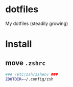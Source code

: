 # dotfiles
My dotfiles (steadily growing)

# Install
## move `.zshrc`
```sh
### /etc/zsh/zshenv ###
ZDOTDIR=~/.config/zsh
```

## 
